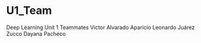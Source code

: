 # U1_Team
Deep Learning Unit 1
Teammates
Victor Alvarado Aparicio
Leonardo Juárez Zucco
Dayana Pacheco
